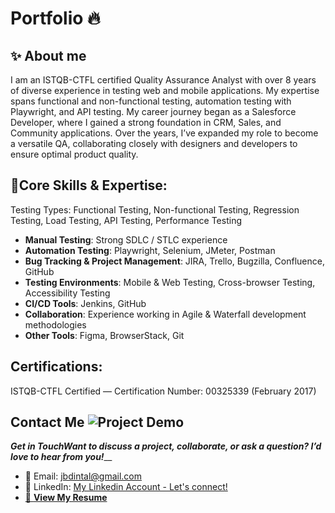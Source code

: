 # Portfolio 🔥

## **✨ About me**

I am an ISTQB-CTFL certified Quality Assurance Analyst with over 8 years of diverse experience in testing web and mobile applications. My expertise spans functional and non-functional testing, automation testing with Playwright, and API testing. My career journey began as a Salesforce Developer, where I gained a strong foundation in CRM, Sales, and Community applications. Over the years, I’ve expanded my role to become a versatile QA, collaborating closely with designers and developers to ensure optimal product quality.

## **🚀Core Skills & Expertise:**

Testing Types: Functional Testing, Non-functional Testing, Regression Testing, Load Testing, API Testing, Performance Testing
- **Manual Testing**: Strong SDLC / STLC experience
- **Automation Testing**: Playwright, Selenium, JMeter, Postman
- **Bug Tracking & Project Management**: JIRA, Trello, Bugzilla, Confluence, GitHub
- **Testing Environments**: Mobile & Web Testing, Cross-browser Testing, Accessibility Testing
- **CI/CD Tools**: Jenkins, GitHub
- **Collaboration**: Experience working in Agile & Waterfall development methodologies
- **Other Tools**: Figma, BrowserStack, Git

## **Certifications:**
ISTQB-CTFL Certified — Certification Number: 00325339 (February 2017)

## **Contact Me** ![Project Demo](demo.gif)

_**Get in TouchWant to discuss a project, collaborate, or ask a question? I’d love to hear from you!**___
- 📧 Email: jbdintal@gmail.com
- 💼 LinkedIn: [My Linkedin Account - Let's connect!](https://www.linkedin.com/in/janahintal)
-  [📄 **View My Resume**]([docs/resume.pdf](https://drive.google.com/file/d/1X3an9Ne-43RlUfl_VQop_yht5WMmWKNq/view?usp=sharing))
